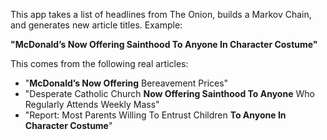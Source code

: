 This app takes a list of headlines from The Onion, builds a Markov Chain, and generates new article titles. Example:

__"McDonald’s Now Offering Sainthood To Anyone In Character Costume"__

This comes from the following real articles:

* "__McDonald’s Now Offering__ Bereavement Prices"
* "Desperate Catholic Church __Now Offering Sainthood To Anyone__ Who Regularly Attends Weekly Mass"
* "Report: Most Parents Willing To Entrust Children __To Anyone In Character Costume__"
